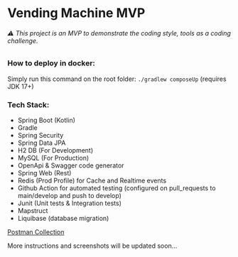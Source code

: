 # Vending Machine MVP

###### ⚠️ This project is an MVP to demonstrate the coding style, tools as a coding challenge.


### How to deploy in docker:

Simply run this command on the root folder:  `./gradlew composeUp` (requires JDK 17+)

### Tech Stack:
- Spring Boot (Kotlin)
- Gradle
- Spring Security
- Spring Data JPA
- H2 DB (For Development)
- MySQL (For Production)
- OpenApi & Swagger code generator
- Spring Web (Rest)
- Redis (Prod Profile) for Cache and Realtime events
- Github Action for automated testing (configured on pull_requests to main/develop and push to develop)
- Junit (Unit tests & Integration tests)
- Mapstruct
- Liquibase (database migration)


[Postman Collection](https://github.com/ahmadzadeh/mvp-match-task-1/blob/main/postman/vending_machine.postman_collection.json)

More instructions and screenshots will be updated soon...
